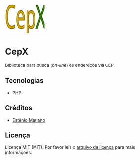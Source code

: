 <img src="cepx.svg" alt="" width="128" height="92"> 

# CepX

Biblioteca para busca (_on-line_) de endereços via CEP.

## Tecnologias

- PHP

## Créditos

- [Estênio Mariano](https://github.com/emso-exe)

## Licença

Licença MIT (MIT). Por favor leia o [arquivo da licença](LICENSE.md) para mais informações.
